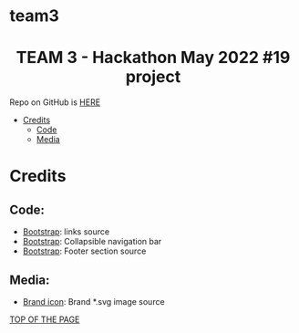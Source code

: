 # team3
<h1 align="center">TEAM 3 - Hackathon May 2022 #19 project</h1>

Repo on GitHub is <a href="https://github.com/CI-Team3/team3" target="_blank" rel="noopener">HERE</a>


- [Credits](#credits)
  + [Code](#code)
  + [Media](#media)






# Credits

## Code:
-   [Bootstrap](https://www.codegrepper.com/code-examples/whatever/bootstrap+4+navbar+cdn): links source
-   [Bootstrap](https://getbootstrap.com/docs/4.0/components/navbar/):  Collapsible  navigation bar
-   [Bootstrap](https://mdbootstrap.com/docs/standard/navigation/footer/): Footer section source

## Media:
-   [Brand icon](https://www.svgrepo.com/show/95704/global-connect.svg): Brand *.svg image source







[TOP OF THE PAGE](#team3)